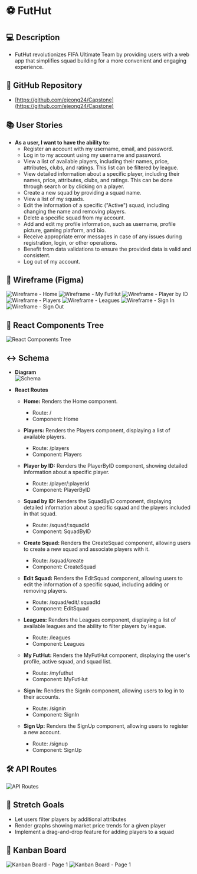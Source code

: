 # ⚽️ FutHut

## 💻 Description 
   - FutHut revolutionizes FIFA Ultimate Team by providing users with a web app that simplifies squad building for a more convenient and engaging experience.

## 📂 GitHub Repository  
   - [https://github.com/ejeong24/Capstone](https://github.com/ejeong24/Capstone)

## 📚 User Stories
   - **As a user, I want to have the ability to:**
      - Register an account with my username, email, and password.
      - Log in to my account using my username and password.
      - View a list of available players, including their names, price, attributes, clubs, and ratings. This list can be filtered by league.
      - View detailed information about a specific player, including their names, price, attributes, clubs, and ratings. This can be done through search or by clicking on a player.
      - Create a new squad by providing a squad name.
      - View a list of my squads.
      - Edit the information of a specific ("Active") squad, including changing the name and removing players.
      - Delete a specific squad from my account.
      - Add and edit my profile information, such as username, profile picture, gaming platform, and bio.
      - Receive appropriate error messages in case of any issues during registration, login, or other operations.
      - Benefit from data validations to ensure the provided data is valid and consistent.
      - Log out of my account.

## 🎨 Wireframe (Figma)  
![Wireframe - Home](https://github.com/ejeong24/Capstone/blob/main/images/FutHut%20Home.PNG)
![Wireframe - My FutHut](https://github.com/ejeong24/Capstone/blob/main/images/FutHut%20My%20FutHut.PNG)
![Wireframe - Player by ID](https://github.com/ejeong24/Capstone/blob/main/images/FutHut%20Player%20by%20ID.PNG)
![Wireframe - Players](https://github.com/ejeong24/Capstone/blob/main/images/FutHut%20Players%20and%20by%20League.PNG)
![Wireframe - Leagues](https://github.com/ejeong24/Capstone/blob/main/images/FutHut%20Leagues.PNG)
![Wireframe - Sign In](https://github.com/ejeong24/Capstone/blob/main/images/FutHut%20Sign%20In.PNG)
![Wireframe - Sign Out](https://github.com/ejeong24/Capstone/blob/main/images/FutHut%20Sign%20Out.PNG)


## 🌳 React Components Tree  
![React Components Tree](https://github.com/ejeong24/Capstone/blob/main/images/FutHut%20React%20Components%20Tree.PNG)

## ↔️ Schema
- **Diagram**  
![Schema](https://github.com/ejeong24/Capstone/blob/main/images/FutHut%20Schema%20Diagram.PNG)

- **React Routes**
   - **Home:** Renders the Home component.
      - Route: /
      - Component: Home
      
   - **Players:** Renders the Players component, displaying a list of available players.
      - Route: /players
      - Component: Players
      
   - **Player by ID:** Renders the PlayerByID component, showing detailed information about a specific player.
      - Route: /player/:playerId
      - Component: PlayerByID
    
   - **Squad by ID:** Renders the SquadByID component, displaying detailed information about a specific squad and the players included in that squad.
      - Route: /squad/:squadId
      - Component: SquadByID

   - **Create Squad:** Renders the CreateSquad component, allowing users to create a new squad and associate players with it.
      - Route: /squad/create
      - Component: CreateSquad

   - **Edit Squad:** Renders the EditSquad component, allowing users to edit the information of a specific squad, including adding or removing players.
      - Route: /squad/edit/:squadId
      - Component: EditSquad

   - **Leagues:** Renders the Leagues component, displaying a list of available leagues and the ability to filter players by league.
      - Route: /leagues
      - Component: Leagues
   
   - **My FutHut:** Renders the MyFutHut component, displaying the user's profile, active squad, and squad list.
      - Route: /myfuthut
      - Component: MyFutHut
        
   - **Sign In:** Renders the SignIn component, allowing users to log in to their accounts.
      - Route: /signin
      - Component: SignIn
        
   - **Sign Up:** Renders the SignUp component, allowing users to register a new account.
      - Route: /signup
      - Component: SignUp

## 🛠️ API Routes  
![API Routes](https://github.com/ejeong24/Capstone/blob/main/images/FutHut%20API%20Routes.PNG)

## 🎯 Stretch Goals
- Let users filter players by additional attributes
- Render graphs showing market price trends for a given player
- Implement a drag-and-drop feature for adding players to a squad

## 📌 Kanban Board
![Kanban Board - Page 1](https://github.com/ejeong24/Capstone/blob/main/images/FutHut%20Kanban%201.PNG)
![Kanban Board - Page 1](https://github.com/ejeong24/Capstone/blob/main/images/FutHut%20Kanban%202.PNG)
